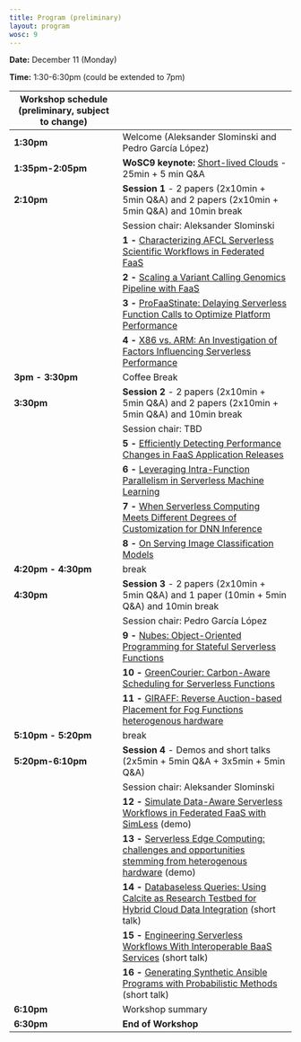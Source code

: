 ```yaml
---
title: Program (preliminary)
layout: program
wosc: 9
---
```


**Date:** December 11 (Monday)

**Time:** 1:30-6:30pm (could be extended to 7pm) 

| Workshop schedule (preliminary, subject to change) | |
| --- | --- |
| **1:30pm** | Welcome (Aleksander Slominski and Pedro García López) |
| **1:35pm-2:05pm** | **WoSC9 keynote:** [Short-lived Clouds](./keynotes) - 25min + 5 min Q&A  |
| **2:10pm** | **Session 1** - 2 papers (2x10min + 5min Q&A) and 2 papers (2x10min + 5min Q&A) and 10min break|
| | Session chair: Aleksander Slominski|
| | **1 -** [Characterizing AFCL Serverless Scientific Workflows in Federated FaaS](./papers/p1) |
| | **2 -** [Scaling a Variant Calling Genomics Pipeline with FaaS](./papers/p2)  |
| | **3 -** [ProFaaStinate: Delaying Serverless Function Calls to Optimize Platform Performance](./papers/p3) |
| | **4 -** [X86 vs. ARM: An Investigation of Factors Influencing Serverless Performance](./papers/p4) |
| **3pm - 3:30pm** | Coffee Break |
| **3:30pm** | **Session 2** - 2 papers (2x10min + 5min Q&A) and 2 papers (2x10min + 5min Q&A) and 10min break |
| | Session chair: TBD|
| | **5 -** [Efficiently Detecting Performance Changes in FaaS Application Releases](./papers/p5) |
| | **6 -** [Leveraging Intra-Function Parallelism in Serverless Machine Learning](./papers/p6)  |
| | **7 -** [When Serverless Computing Meets Different Degrees of Customization for DNN Inference](./papers/p7)  |
| | **8 -** [On Serving Image Classification Models](./papers/p8)  |
| **4:20pm - 4:30pm** | break |
| **4:30pm** | **Session 3** - 2 papers (2x10min + 5min Q&A) and 1 paper (10min +  5min Q&A) and 10min break|
| | Session chair: Pedro García López|
| | **9 -** [Nubes: Object-Oriented Programming for Stateful Serverless Functions](./papers/p9) |
| | **10 -** [GreenCourier: Carbon-Aware Scheduling for Serverless Functions](./papers/p10) |
| | **11 -** [GIRAFF: Reverse Auction-based Placement for Fog Functions heterogenous hardware](./papers/p11) |
| **5:10pm - 5:20pm** | break |
| **5:20pm-6:10pm** | **Session 4** - Demos and short talks (2x5min + 5min Q&A + 3x5min + 5min Q&A) |
| | Session chair: Aleksander Slominski|
| | **12 -** [Simulate Data-Aware Serverless Workflows in Federated FaaS with SimLess](./demos/d12) (demo)|
| | **13 -** [Serverless Edge Computing: challenges and opportunities stemming from heterogenous hardware](./demos/d13) (demo) | 
| | **14 -** [Databaseless Queries: Using Calcite as Research Testbed for Hybrid Cloud Data Integration](./demos/d14)    (short talk) |
| | **15 -** [Engineering Serverless Workflows With Interoperable BaaS Services](./demos/d15) (short talk) |
| | **16 -** [Generating Synthetic Ansible Programs with Probabilistic Methods](./demos/d16) (short talk) |
| **6:10pm** | Workshop summary |
| **6:30pm** | **End of Workshop** |


